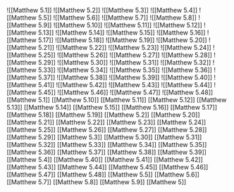 ![[Matthew 5.1]]
![[Matthew 5.2]]
![[Matthew 5.3]]
![[Matthew 5.4]]
![[Matthew 5.5]]
![[Matthew 5.6]]
![[Matthew 5.7]]
![[Matthew 5.8]]
![[Matthew 5.9]]
![[Matthew 5.10]]
![[Matthew 5.11]]
![[Matthew 5.12]]
![[Matthew 5.13]]
![[Matthew 5.14]]
![[Matthew 5.15]]
![[Matthew 5.16]]
![[Matthew 5.17]]
![[Matthew 5.18]]
![[Matthew 5.19]]
![[Matthew 5.20]]
![[Matthew 5.21]]
![[Matthew 5.22]]
![[Matthew 5.23]]
![[Matthew 5.24]]
![[Matthew 5.25]]
![[Matthew 5.26]]
![[Matthew 5.27]]
![[Matthew 5.28]]
![[Matthew 5.29]]
![[Matthew 5.30]]
![[Matthew 5.31]]
![[Matthew 5.32]]
![[Matthew 5.33]]
![[Matthew 5.34]]
![[Matthew 5.35]]
![[Matthew 5.36]]
![[Matthew 5.37]]
![[Matthew 5.38]]
![[Matthew 5.39]]
![[Matthew 5.40]]
![[Matthew 5.41]]
![[Matthew 5.42]]
![[Matthew 5.43]]
![[Matthew 5.44]]
![[Matthew 5.45]]
![[Matthew 5.46]]
![[Matthew 5.47]]
![[Matthew 5.48]]
[[Matthew 5.1]]
[[Matthew 5.10]]
[[Matthew 5.11]]
[[Matthew 5.12]]
[[Matthew 5.13]]
[[Matthew 5.14]]
[[Matthew 5.15]]
[[Matthew 5.16]]
[[Matthew 5.17]]
[[Matthew 5.18]]
[[Matthew 5.19]]
[[Matthew 5.2]]
[[Matthew 5.20]]
[[Matthew 5.21]]
[[Matthew 5.22]]
[[Matthew 5.23]]
[[Matthew 5.24]]
[[Matthew 5.25]]
[[Matthew 5.26]]
[[Matthew 5.27]]
[[Matthew 5.28]]
[[Matthew 5.29]]
[[Matthew 5.3]]
[[Matthew 5.30]]
[[Matthew 5.31]]
[[Matthew 5.32]]
[[Matthew 5.33]]
[[Matthew 5.34]]
[[Matthew 5.35]]
[[Matthew 5.36]]
[[Matthew 5.37]]
[[Matthew 5.38]]
[[Matthew 5.39]]
[[Matthew 5.4]]
[[Matthew 5.40]]
[[Matthew 5.41]]
[[Matthew 5.42]]
[[Matthew 5.43]]
[[Matthew 5.44]]
[[Matthew 5.45]]
[[Matthew 5.46]]
[[Matthew 5.47]]
[[Matthew 5.48]]
[[Matthew 5.5]]
[[Matthew 5.6]]
[[Matthew 5.7]]
[[Matthew 5.8]]
[[Matthew 5.9]]
[[Matthew 5]]
